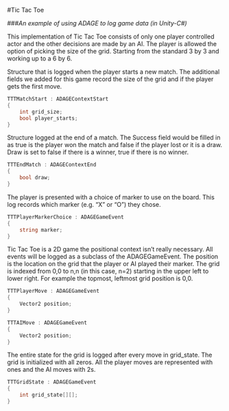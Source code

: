 #Tic Tac Toe

###_An example of using ADAGE to log game data (in Unity-C#)_

This implementation of Tic Tac Toe consists of only one player controlled actor and the other decisions are made by an AI. The player is allowed the option of picking the size of the grid. Starting from the standard 3 by 3 and working up to a 6 by 6. 

Structure that is logged when the player starts a new match. The additional fields we added for this game record the size of the grid and if the player gets the first move.

```C#
TTTMatchStart : ADAGEContextStart 
{ 
	int grid_size;
	bool player_starts;
} 
```
Structure logged at the end of a match. The Success field would be filled in as true is the player won the match and false if the player lost or it is a draw. Draw is set to false if there is a winner, true if there is no winner. 

```C#
TTTEndMatch : ADAGEContextEnd 
{ 
	bool draw;
} 
```

The player is presented with a choice of marker to use on the board. This log records which marker (e.g. “X” or “O”) they chose. 

```C#
TTTPlayerMarkerChoice : ADAGEGameEvent 
{ 
	string marker;
} 
```

Tic Tac Toe is a 2D game the positional context isn’t really necessary. All events will be logged as a subclass of the ADAGEGameEvent. The position is the location on the grid that the player or AI played their marker. The grid is indexed from 0,0 to n,n (in this case, n=2) starting in the upper left to lower right. For example the topmost, leftmost grid position is 0,0. 

```C#
TTTPlayerMove : ADAGEGameEvent 
{ 
	Vector2 position;
} 
```

```C#
TTTAIMove : ADAGEGameEvent
{ 
	Vector2 position;
} 
```

The entire state for the grid is logged after every move in grid_state. The grid is initialized with all zeros. All the player moves are represented with ones and the AI moves with 2s. 

```C#
TTTGridState : ADAGEGameEvent 
{ 
	int grid_state[][];
}
```